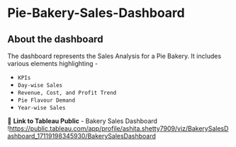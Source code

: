 # Pie-Bakery-Sales-Dashboard

## About the dashboard

The dashboard represents the Sales Analysis for a Pie Bakery. It includes various elements highlighting -
* `KPIs`
* `Day-wise Sales`
* `Revenue, Cost, and Profit Trend`
* `Pie Flavour Demand`
* `Year-wise Sales`

🔗 **Link to Tableau Public** - Bakery Sales Dashboard !https://public.tableau.com/app/profile/ashita.shetty7909/viz/BakerySalesDashboard_17119198345930/BakerySalesDashboard 

  
